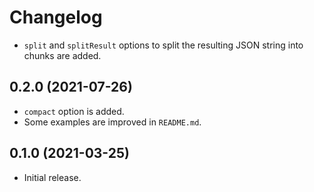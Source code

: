 # Changelog

- `split` and `splitResult` options to split the resulting JSON string into chunks are added.

## 0.2.0 (2021-07-26)

- `compact` option is added.
- Some examples are improved in `README.md`.

## 0.1.0 (2021-03-25)

- Initial release.
